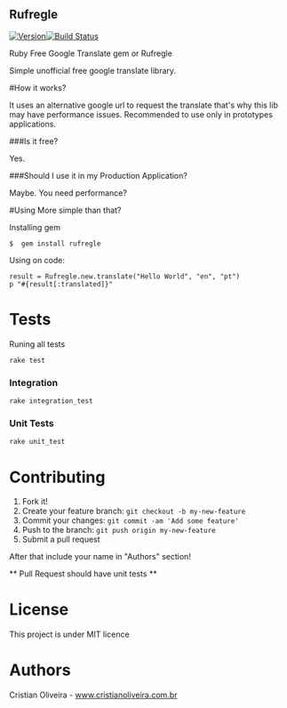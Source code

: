Rufregle
-----
[![Version](http://img.shields.io/gem/v/rufregle.svg)](https://rubygems.org/gems/rufregle)[![Build Status](https://travis-ci.org/CristianOliveiraDaRosa/rufregle.svg)](https://travis-ci.org/CristianOliveiraDaRosa/rufregle)

Ruby Free Google Translate gem or Rufregle

Simple unofficial free google translate library.

#How it works?

It uses an alternative google url to request the translate that's why this lib may have performance issues.
Recommended to use only in prototypes applications.

###Is it free?

Yes.

###Should I use it in my Production Application?

Maybe. You need performance?


#Using
More simple than that?

Installing gem
```
$  gem install rufregle

```

Using on code:
```
result = Rufregle.new.translate("Hello World", "en", "pt")
p "#{result[:translated]}"
```

# Tests
Runing all tests

```
rake test
```

### Integration
```
rake integration_test
```

### Unit Tests
```
rake unit_test
```

Contributing
===
1. Fork it!
2. Create your feature branch: `git checkout -b my-new-feature`
3. Commit your changes: `git commit -am 'Add some feature'`
4. Push to the branch: `git push origin my-new-feature`
5. Submit a pull request

After that include your name in "Authors" section!

** Pull Request should have unit tests **

License
====
  This project is under MIT licence

Authors
=====

Cristian Oliveira - www.cristianoliveira.com.br
